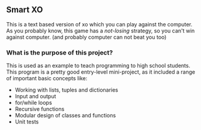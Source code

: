 ## Smart XO 
This is a text based version of xo which you can play against the computer. 
As you probably know, this game has a *not-losing* strategy, 
so you can't win against computer. (and probably computer can not beat you too)

### What is the purpose of this project?
This is used as an example to teach programming to high school students. 
This program is a pretty good entry-level mini-project,
as it included a range of important basic concepts like:
    
- Working with lists, tuples and dictionaries
- Input and output
- for/while loops
- Recursive functions
- Modular design of classes and functions
- Unit tests
